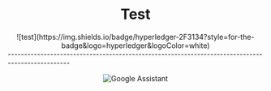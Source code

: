 <div align="center">
  <h1><br> Test </h1>  
![test](https://img.shields.io/badge/hyperledger-2F3134?style=for-the-badge&logo=hyperledger&logoColor=white)

</div>
-------------------------------------------------------------------------------------------------


<div align="center">
  
  ![Google Assistant](https://img.shields.io/badge/google%20assistant-4285F4?style=for-the-badge&logo=google%20assistant&logoColor=white)

</div>
